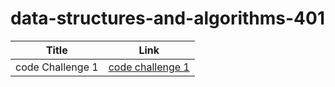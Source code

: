 # data-structures-and-algorithms-401


| Title      | Link |
| ----------- | ----------- |
| code Challenge 1| [code challenge 1](https://ibrahimabuawad.github.io/data-structures-and-algorithms-401/JavaScript/array-reverse/README.md)   |